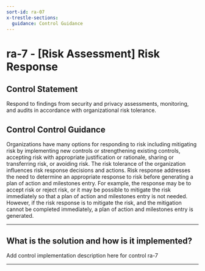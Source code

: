 ```yaml
---
sort-id: ra-07
x-trestle-sections:
  guidance: Control Guidance
---
```


# ra-7 - \[Risk Assessment\] Risk Response

## Control Statement

Respond to findings from security and privacy assessments, monitoring, and audits in accordance with organizational risk tolerance.

## Control Control Guidance

Organizations have many options for responding to risk including mitigating risk by implementing new controls or strengthening existing controls, accepting risk with appropriate justification or rationale, sharing or transferring risk, or avoiding risk. The risk tolerance of the organization influences risk response decisions and actions. Risk response addresses the need to determine an appropriate response to risk before generating a plan of action and milestones entry. For example, the response may be to accept risk or reject risk, or it may be possible to mitigate the risk immediately so that a plan of action and milestones entry is not needed. However, if the risk response is to mitigate the risk, and the mitigation cannot be completed immediately, a plan of action and milestones entry is generated.

______________________________________________________________________

## What is the solution and how is it implemented?

Add control implementation description here for control ra-7

______________________________________________________________________

